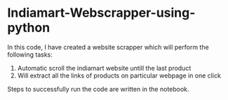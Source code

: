 # Indiamart-Webscrapper-using-python

In this code, I have created a website scrapper which will perform the following tasks:

1. Automatic scroll the indiamart website untill the last product
2. Will extract all the links of products on particular webpage in one click

Steps to successfully run the code are written in the notebook.
